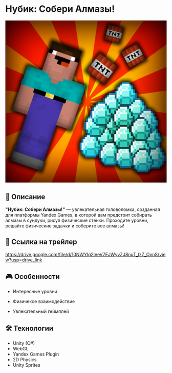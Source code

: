 # Нубик: Собери Алмазы!

![Game Icon](Docs/1024x1024.png)

## 📖 Описание

**"Нубик: Собери Алмазы!"** — увлекательная головоломка, созданная для платформы Yandex Games, в которой вам предстоит собирать алмазы в сундуки, рисуя физические стенки. Проходите уровни, решайте физические задачки и соберите все алмазы!

## 🎥 Ссылка на трейлер

https://drive.google.com/file/d/10NWYlq2leeV7EJWyvZJ8nuT_lzZ_OvnS/view?usp=drive_link

## 🎮 Особенности

- Интересные уровни

- Физичекое взаимодействие

- Увлекательный геймплей

## 🛠️ Технологии

- Unity (C#)
- WebGL
- Yandex Games Plugin
- 2D Physics
- Unity Sprites